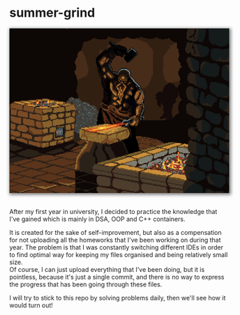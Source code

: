 # summer-grind

<div style="display: flex; justify-content: center;"><img src="misc/blacksmith-dwarf.gif" style="box-shadow: 2px 2px 7px 2px grey;" /></div><br><br>
After my first year in university, I decided to practice the knowledge that I've gained which is mainly in DSA, OOP and C++ containers.

It is created for the sake of self-improvement, but also as a compensation for not uploading all the homeworks that I've been working on during that year.
The problem is that I was constantly switching different IDEs in order to find optimal way for keeping my files organised and being relatively small size.<br>
Of course, I can just upload everything that I've been doing, but it is pointless, because it's just a single commit, and there is no way to express the progress that has been going through these files.


I will try to stick to this repo by solving problems daily, then we'll see how it would turn out!

